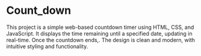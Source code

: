 # Count_down
This project is a simple web-based countdown timer using HTML, CSS, and JavaScript. It displays the time remaining until a specified date, updating in real-time. Once the countdown ends,. The design is clean and modern, with intuitive styling and functionality.
